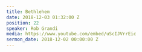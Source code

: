 ```yaml
---
title: Bethlehem
date: 2018-12-03 01:32:00 Z
position: 22
speaker: Rob Grandi
media: https://www.youtube.com/embed/uScIJVrrEic
sermon_date: 2018-12-02 00:00:00 Z
---
```


